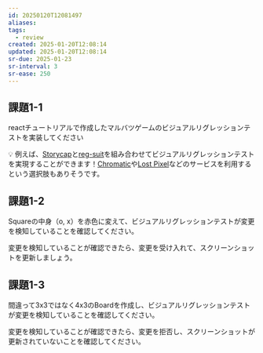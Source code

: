 ```yaml
---
id: 20250120T12081497
aliases: 
tags:
  - review
created: 2025-01-20T12:08:14
updated: 2025-01-20T12:08:14
sr-due: 2025-01-23
sr-interval: 3
sr-ease: 250
---
```

## 課題1-1

reactチュートリアルで作成したマルバツゲームのビジュアルリグレッションテストを実装してください


💡 例えば、[Storycap](https://github.com/reg-viz/storycap)と[reg-suit](https://reg-viz.github.io/reg-suit/)を組み合わせてビジュアルリグレッションテストを実現することができます！[Chromatic](https://www.chromatic.com/)や[Lost Pixel](https://lost-pixel.com/)などのサービスを利用するという選択肢もありそうです。


## 課題1-2

Squareの中身（o, x）を赤色に変えて、ビジュアルリグレッションテストが変更を検知していることを確認してください。

変更を検知していることが確認できたら、変更を受け入れて、スクリーンショットを更新しましょう。

## 課題1-3

間違って3x3ではなく4x3のBoardを作成し、ビジュアルリグレッションテストが変更を検知していることを確認してください。

変更を検知していることが確認できたら、変更を拒否し、スクリーンショットが更新されていないことを確認してください。


